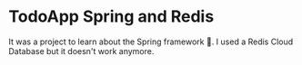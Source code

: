 # TodoApp Spring and Redis

It was a project to learn about the Spring framework 🌱. I used a Redis Cloud Database but it doesn't work anymore.
